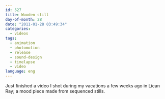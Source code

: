 ```yaml
---
id: 527
title: Wooden still
day-of-month: 28
date: "2011-01-28 03:49:34"
categories:
  - videos
tags:
  - animation
  - photomotion
  - release
  - sound-design
  - timelapse
  - video
language: eng
---
```


<video-embed service="vimeo" id="19267207" width="500" height="281" />

Just finished a video I shot during my vacations a few weeks ago in Lican Ray; a mood piece made from sequenced stills.
